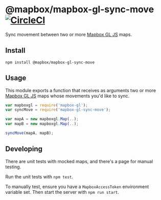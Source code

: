 # @mapbox/mapbox-gl-sync-move [![CircleCI](https://circleci.com/gh/mapbox/mapbox-gl-sync-move.svg?style=svg)](https://circleci.com/gh/mapbox/mapbox-gl-sync-move)

Sync movement between two or more [Mapbox GL JS](https://www.mapbox.com/mapbox-gl-js) maps.

## Install

```
npm install @mapbox/mapbox-gl-sync-move
```

## Usage

This module exports a function that receives as arguments two or more [Mapbox GL JS](https://www.mapbox.com/mapbox-gl-js) maps whose movements you'd like to sync.

```js
var mapboxgl = require('mapbox-gl');
var syncMove = require('mapbox-gl-sync-move');

var mapA = new mapboxgl.Map(..);
var mapB = new mapboxgl.Map(..);

syncMove(mapA, mapB);
```

## Developing

There are unit tests with mocked maps, and there's a page for manual testing.

Run the unit tests with `npm test`.

To manually test, ensure you have a `MapboxAccessToken` environment variable set. Then start the server with `npm run start`.
